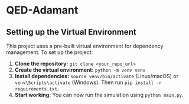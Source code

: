 # QED-Adamant

## Setting up the Virtual Environment

This project uses a pre-built virtual environment for dependency management. To set up the project:

1. **Clone the repository:** `git clone <your_repo_url>`
2. **Create the virtual environment:**  `python -m venv venv`
3. **Install dependencies:**  `source venv/bin/activate` (Linux/macOS) or `venv\Scripts\activate` (Windows). Then
   run `pip install -r requirements.txt`.
4. **Start working:** You can now run the simulation using `python main.py`.